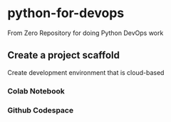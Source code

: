 # python-for-devops
From Zero Repository for doing  Python DevOps work

## Create a project scaffold
Create development environment that is cloud-based
### Colab Notebook
### Github Codespace
